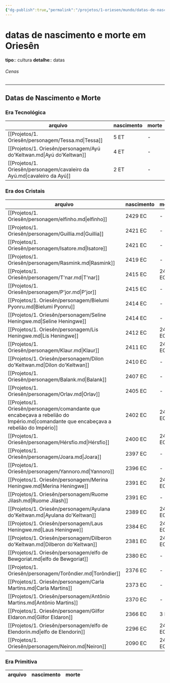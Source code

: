 ```yaml
---
{"dg-publish":true,"permalink":"/projetos/1-oriesen/mundo/datas-de-nascimento-e-morte-em-oriesen/"}
---
```




# datas de nascimento e morte em Oriesên
**tipo**:: cultura
**detalhe**:: datas


###### Cenas



---
## Datas de Nascimento e Morte

### Era Tecnológica
| arquivo                                                                  | nascimento | morte |
| ------------------------------------------------------------------------ | ---------- | ----- |
| [[Projetos/1. Oriesên/personagem/Tessa.md\|Tessa]]                       | 5 ET       | \-    |
| [[Projetos/1. Oriesên/personagem/Ayú do'Keltwan.md\|Ayú do'Keltwan]]     | 4 ET       | \-    |
| [[Projetos/1. Oriesên/personagem/cavaleiro da Ayú.md\|cavaleiro da Ayú]] | 2 ET       | \-    |



### Era dos Cristais
| arquivo                                                                                                                                | nascimento | morte   |
| -------------------------------------------------------------------------------------------------------------------------------------- | ---------- | ------- |
| [[Projetos/1. Oriesên/personagem/elfinho.md\|elfinho]]                                                                                 | 2429 EC    | \-      |
| [[Projetos/1. Oriesên/personagem/Guillia.md\|Guillia]]                                                                                 | 2421 EC    | \-      |
| [[Projetos/1. Oriesên/personagem/Isatore.md\|Isatore]]                                                                                 | 2421 EC    | \-      |
| [[Projetos/1. Oriesên/personagem/Rasmink.md\|Rasmink]]                                                                                 | 2419 EC    | \-      |
| [[Projetos/1. Oriesên/personagem/T'nar.md\|T'nar]]                                                                                     | 2415 EC    | 2434 EC |
| [[Projetos/1. Oriesên/personagem/P'jor.md\|P'jor]]                                                                                     | 2415 EC    | \-      |
| [[Projetos/1. Oriesên/personagem/Bielumi Pyonru.md\|Bielumi Pyonru]]                                                                   | 2414 EC    | \-      |
| [[Projetos/1. Oriesên/personagem/Seline Heningwe.md\|Seline Heningwe]]                                                                 | 2414 EC    | \-      |
| [[Projetos/1. Oriesên/personagem/Lis Heningwe.md\|Lis Heningwe]]                                                                       | 2412 EC    | 2434 EC |
| [[Projetos/1. Oriesên/personagem/Klaur.md\|Klaur]]                                                                                     | 2411 EC    | 2435 EC |
| [[Projetos/1. Oriesên/personagem/Dilon do'Keltwan.md\|Dilon do'Keltwan]]                                                               | 2410 EC    | \-      |
| [[Projetos/1. Oriesên/personagem/Balank.md\|Balank]]                                                                                   | 2407 EC    | \-      |
| [[Projetos/1. Oriesên/personagem/Orlav.md\|Orlav]]                                                                                     | 2405 EC    | \-      |
| [[Projetos/1. Oriesên/personagem/comandante que encabeçava a rebelião do Império.md\|comandante que encabeçava a rebelião do Império]] | 2402 EC    | 2434 EC |
| [[Projetos/1. Oriesên/personagem/Hérsfio.md\|Hérsfio]]                                                                                 | 2400 EC    | 2435 EC |
| [[Projetos/1. Oriesên/personagem/Joara.md\|Joara]]                                                                                     | 2397 EC    | \-      |
| [[Projetos/1. Oriesên/personagem/Yannoro.md\|Yannoro]]                                                                                 | 2396 EC    | \-      |
| [[Projetos/1. Oriesên/personagem/Merina Heningwe.md\|Merina Heningwe]]                                                                 | 2391 EC    | 2420 EC |
| [[Projetos/1. Oriesên/personagem/Ruome Jilash.md\|Ruome Jilash]]                                                                       | 2391 EC    | \-      |
| [[Projetos/1. Oriesên/personagem/Ayulana do'Keltwan.md\|Ayulana do'Keltwan]]                                                           | 2389 EC    | 2421 EC |
| [[Projetos/1. Oriesên/personagem/Laus Heningwe.md\|Laus Heningwe]]                                                                     | 2384 EC    | 2420 EC |
| [[Projetos/1. Oriesên/personagem/Dilberon do'Keltwan.md\|Dilberon do'Keltwan]]                                                         | 2381 EC    | 2435 EC |
| [[Projetos/1. Oriesên/personagem/elfo de Bewgoriat.md\|elfo de Bewgoriat]]                                                             | 2380 EC    | \-      |
| [[Projetos/1. Oriesên/personagem/Torôndier.md\|Torôndier]]                                                                             | 2376 EC    | \-      |
| [[Projetos/1. Oriesên/personagem/Carla Martins.md\|Carla Martins]]                                                                     | 2373 EC    | \-      |
| [[Projetos/1. Oriesên/personagem/Antônio Martins.md\|Antônio Martins]]                                                                 | 2370 EC    | \-      |
| [[Projetos/1. Oriesên/personagem/Gilfor Eldaron.md\|Gilfor Eldaron]]                                                                   | 2366 EC    | 3 ET    |
| [[Projetos/1. Oriesên/personagem/elfo de Elendorin.md\|elfo de Elendorin]]                                                             | 2296 EC    | 2434 EC |
| [[Projetos/1. Oriesên/personagem/Neiron.md\|Neiron]]                                                                                   | 2090 EC    | 2435 EC |



### Era Primitiva
| arquivo | nascimento | morte |
| ------- | ---------- | ----- |

